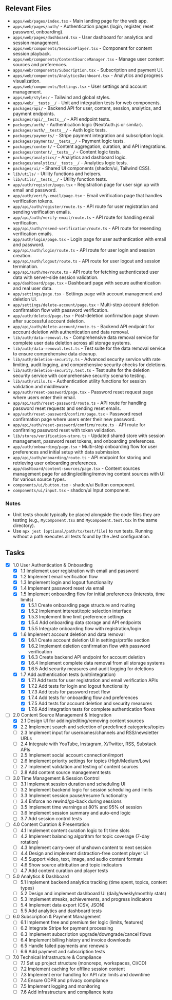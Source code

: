 ## Relevant Files

- `apps/web/pages/index.tsx` - Main landing page for the web app.
- `apps/web/pages/auth/` - Authentication pages (login, register, reset password, onboarding).
- `apps/web/pages/dashboard.tsx` - User dashboard for analytics and session management.
- `apps/web/components/SessionPlayer.tsx` - Component for content session playback.
- `apps/web/components/ContentSourceManager.tsx` - Manage user content sources and preferences.
- `apps/web/components/Subscription.tsx` - Subscription and payment UI.
- `apps/web/components/AnalyticsDashboard.tsx` - Analytics and progress visualization.
- `apps/web/components/Settings.tsx` - User settings and account management.
- `apps/web/styles/` - Tailwind and global styles.
- `apps/web/__tests__/` - Unit and integration tests for web components.
- `packages/api/` - Backend API for user, content, session, analytics, and payment endpoints.
- `packages/api/__tests__/` - API endpoint tests.
- `packages/auth/` - Authentication logic (NextAuth.js or similar).
- `packages/auth/__tests__/` - Auth logic tests.
- `packages/payments/` - Stripe payment integration and subscription logic.
- `packages/payments/__tests__/` - Payment logic tests.
- `packages/content/` - Content aggregation, curation, and API integrations.
- `packages/content/__tests__/` - Content logic tests.
- `packages/analytics/` - Analytics and dashboard logic.
- `packages/analytics/__tests__/` - Analytics logic tests.
- `packages/ui/` - Shared UI components (shadcn/ui, Tailwind CSS).
- `lib/utils/` - Utility functions and helpers.
- `lib/utils/__tests__/` - Utility function tests.
- `app/auth/register/page.tsx` - Registration page for user sign up with email and password.
- `app/auth/verify-email/page.tsx` - Email verification page that handles verification tokens.
- `app/api/auth/register/route.ts` - API route for user registration and sending verification emails.
- `app/api/auth/verify-email/route.ts` - API route for handling email verification.
- `app/api/auth/resend-verification/route.ts` - API route for resending verification emails.
- `app/auth/login/page.tsx` - Login page for user authentication with email and password.
- `app/api/auth/login/route.ts` - API route for user login and session creation.
- `app/api/auth/logout/route.ts` - API route for user logout and session termination.
- `app/api/auth/me/route.ts` - API route for fetching authenticated user data with server-side session validation.
- `app/dashboard/page.tsx` - Dashboard page with secure authentication and real user data.
- `app/settings/page.tsx` - Settings page with account management and deletion UI.
- `app/settings/delete-account/page.tsx` - Multi-step account deletion confirmation flow with password verification.
- `app/auth/deleted/page.tsx` - Post-deletion confirmation page shown after successful account deletion.
- `app/api/auth/delete-account/route.ts` - Backend API endpoint for account deletion with authentication and data removal.
- `lib/auth/data-removal.ts` - Comprehensive data removal service for complete user data deletion across all storage systems.
- `lib/auth/data-removal.test.ts` - Test suite for the data removal service to ensure comprehensive data cleanup.
- `lib/auth/deletion-security.ts` - Advanced security service with rate limiting, audit logging, and comprehensive security checks for deletions.
- `lib/auth/deletion-security.test.ts` - Test suite for the deletion security service with comprehensive security scenario testing.
- `lib/auth/utils.ts` - Authentication utility functions for session validation and middleware.
- `app/auth/reset-password/page.tsx` - Password reset request page where users enter their email.
- `app/api/auth/reset-password/route.ts` - API route for handling password reset requests and sending reset emails.
- `app/auth/reset-password/confirm/page.tsx` - Password reset confirmation page where users enter their new password.
- `app/api/auth/reset-password/confirm/route.ts` - API route for confirming password reset with token validation.
- `lib/stores/verification-store.ts` - Updated shared store with session management, password reset tokens, and onboarding preferences.
- `app/auth/onboarding/page.tsx` - Multi-step onboarding flow for user preferences and initial setup with data submission.
- `app/api/auth/onboarding/route.ts` - API endpoint for storing and retrieving user onboarding preferences.
- `app/dashboard/content-sources/page.tsx` - Content sources management page for adding/editing/removing content sources with UI for various source types.
- `components/ui/button.tsx` - shadcn/ui Button component.
- `components/ui/input.tsx` - shadcn/ui Input component.

### Notes

- Unit tests should typically be placed alongside the code files they are testing (e.g., `MyComponent.tsx` and `MyComponent.test.tsx` in the same directory).
- Use `npx jest [optional/path/to/test/file]` to run tests. Running without a path executes all tests found by the Jest configuration.

## Tasks

- [x] 1.0 User Authentication & Onboarding
  - [x] 1.1 Implement user registration with email and password
  - [x] 1.2 Implement email verification flow
  - [x] 1.3 Implement login and logout functionality
  - [x] 1.4 Implement password reset via email
  - [x] 1.5 Implement onboarding flow for initial preferences (interests, time limits)
    - [x] 1.5.1 Create onboarding page structure and routing
    - [x] 1.5.2 Implement interest/topic selection interface
    - [x] 1.5.3 Implement time limit preference settings
    - [x] 1.5.4 Add onboarding data storage and API endpoints
    - [x] 1.5.5 Integrate onboarding flow with registration/login
  - [x] 1.6 Implement account deletion and data removal
    - [x] 1.6.1 Create account deletion UI in settings/profile section
    - [x] 1.6.2 Implement deletion confirmation flow with password verification
    - [x] 1.6.3 Create backend API endpoint for account deletion
    - [x] 1.6.4 Implement complete data removal from all storage systems
    - [x] 1.6.5 Add security measures and audit logging for deletions
  - [x] 1.7 Add authentication tests (unit/integration)
    - [x] 1.7.1 Add tests for user registration and email verification APIs
    - [x] 1.7.2 Add tests for login and logout functionality
    - [x] 1.7.3 Add tests for password reset flow
    - [x] 1.7.4 Add tests for onboarding flow and preferences
    - [x] 1.7.5 Add tests for account deletion and security measures
    - [x] 1.7.6 Add integration tests for complete authentication flows

- [ ] 2.0 Content Source Management & Integration
  - [x] 2.1 Design UI for adding/editing/removing content sources
  - [x] 2.2 Implement search and selection of predefined categories/topics
  - [ ] 2.3 Implement input for usernames/channels and RSS/newsletter URLs
  - [ ] 2.4 Integrate with YouTube, Instagram, X/Twitter, RSS, Substack APIs
  - [ ] 2.5 Implement social account connection/import
  - [ ] 2.6 Implement priority settings for topics (High/Medium/Low)
  - [ ] 2.7 Implement validation and testing of content sources
  - [ ] 2.8 Add content source management tests

- [ ] 3.0 Time Management & Session Control
  - [ ] 3.1 Implement session duration and scheduling UI
  - [ ] 3.2 Implement backend logic for session scheduling and limits
  - [ ] 3.3 Implement session pause/resume functionality
  - [ ] 3.4 Enforce no rewind/go-back during sessions
  - [ ] 3.5 Implement time warnings at 80% and 95% of session
  - [ ] 3.6 Implement session summary and auto-end logic
  - [ ] 3.7 Add session control tests

- [ ] 4.0 Content Curation & Presentation
  - [ ] 4.1 Implement content curation logic to fit time slots
  - [ ] 4.2 Implement balancing algorithm for topic coverage (7-day rotation)
  - [ ] 4.3 Implement carry-over of unshown content to next session
  - [ ] 4.4 Design and implement distraction-free content player UI
  - [ ] 4.5 Support video, text, image, and audio content formats
  - [ ] 4.6 Show source attribution and topic indicators
  - [ ] 4.7 Add content curation and player tests

- [ ] 5.0 Analytics & Dashboard
  - [ ] 5.1 Implement backend analytics tracking (time spent, topics, content types)
  - [ ] 5.2 Design and implement dashboard UI (daily/weekly/monthly stats)
  - [ ] 5.3 Implement streaks, achievements, and progress indicators
  - [ ] 5.4 Implement data export (CSV, JSON)
  - [ ] 5.5 Add analytics and dashboard tests

- [ ] 6.0 Subscription & Payment Management
  - [ ] 6.1 Implement free and premium tier logic (limits, features)
  - [ ] 6.2 Integrate Stripe for payment processing
  - [ ] 6.3 Implement subscription upgrade/downgrade/cancel flows
  - [ ] 6.4 Implement billing history and invoice downloads
  - [ ] 6.5 Handle failed payments and renewals
  - [ ] 6.6 Add payment and subscription tests

- [ ] 7.0 Technical Infrastructure & Compliance
  - [ ] 7.1 Set up project structure (monorepo, workspaces, CI/CD)
  - [ ] 7.2 Implement caching for offline session content
  - [ ] 7.3 Implement error handling for API rate limits and downtime
  - [ ] 7.4 Ensure GDPR and privacy compliance
  - [ ] 7.5 Implement logging and monitoring
  - [ ] 7.6 Add infrastructure and compliance tests 